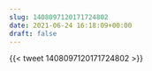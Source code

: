 ```yaml
---
slug: 1408097120171724802
date: 2021-06-24 16:18:09+00:00
draft: false
---
```


{{< tweet 1408097120171724802 >}}
